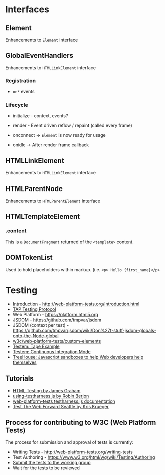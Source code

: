 # Interfaces

## Element

Enhancements to `Element` interface

## GlobalEventHandlers

Enhancements to `HTMLLinkElement` interface


### Registration
  - `on*` events

### Lifecycle
  - initialize - context, events?
  - render - Event driven reflow / repaint (called every frame)

  - onconnect -> `Element` is now ready for usage
  - onidle    -> After render frame callback

## HTMLLinkElement

Enhancements to `HTMLLinkElement` interface

## HTMLParentNode

Enhancements to `HTMLParentElement` interface

## HTMLTemplateElement

### .content

This is a `DocumentFragment` returned of the `<template>` content.

## DOMTokenList

Used to hold placeholders within markup. (i.e. `<p> Hello {first_name}</p>`


# Testing

  - Introduction - http://web-platform-tests.org/introduction.html
  - [TAP Testing Protocol](https://testanything.org)
  - Web Platform - https://platform.html5.org
  - JSDOM - https://github.com/tmpvar/jsdom
  - JSDOM (context per test) - https://github.com/tmpvar/jsdom/wiki/Don%27t-stuff-jsdom-globals-onto-the-Node-global
  - [w3c/web-platform-tests/custom-elements](https://github.com/w3c/web-platform-tests/tree/master/custom-elements)
  - [Testem: Tape Example](https://github.com/testem/testem/tree/master/examples/tape_example)
  - [Testem: Continuous Integration Mode](https://github.com/testem/testem#continuous-integration-mode)
  - [TreeHouse: Javascript sandboxes to help Web developers help themselves](https://pdfs.semanticscholar.org/47f0/6bb6607a975500a30e9e52d7c9fbc0034e27.pdf)


## Tutorials

  - [HTML Testing by James Graham](http://hoppipolla.co.uk/talks/testing/testing.html)
  - [using-testharness.js by Robin Berjon](http://darobin.github.com/test-harness-tutorial/docs/using-testharness.html)
  - [web-platform-tests testharness.js documentation](http://web-platform-tests.org/writing-tests/testharness-api.html)
  - [Test The Web Forward Seattle by Kris Krueger](http://www.w3.org/html/wg/wiki/images/b/b6/Testharness.pdf)

## Process for contributing to W3C (Web Platform Tests)

  The process for submission and approval of tests is currently:

  - Writing Tests - http://web-platform-tests.org/writing-tests
  - Test Authoring - https://www.w3.org/html/wg/wiki/Testing/Authoring
  - [Submit the tests to the working group](https://www.w3.org/html/wg/wiki/Testing/Submission)
  - Wait for the tests to be reviewed

